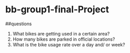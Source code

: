 # bb-group1-final-Project

##questions

1) What bikes are getting used in a certain area? 
2) How many bikes are parked in official locations?
3) What is the bike usage rate over a day and/ or week?